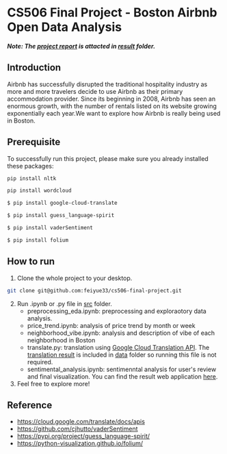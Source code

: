 # CS506 Final Project - Boston Airbnb Open Data Analysis

***Note: The [project report](https://github.com/feiyue33/cs506-final-project/blob/master/result/proj_report.pdf) is attacted in [result](https://github.com/feiyue33/cs506-final-project/tree/master/result) folder.***

## Introduction
Airbnb has successfully disrupted the traditional hospitality industry as more and more travelers decide to use Airbnb as their primary accommodation provider. Since its beginning in 2008, Airbnb has seen an enormous growth, with the number of rentals listed on its website growing exponentially each year.We want to explore how Airbnb is really being used in Boston.

## Prerequisite
To successfully run this project, please make sure you already installed these packages:
```sh
pip install nltk
```
```sh
pip install wordcloud
```
```sh
$ pip install google-cloud-translate
```
```sh
$ pip install guess_language-spirit
```
```sh
$ pip install vaderSentiment
```
```sh
$ pip install folium
```

## How to run
1. Clone the whole project to your desktop.
```sh
git clone git@github.com:feiyue33/cs506-final-project.git
```
2. Run .ipynb or .py file in [src](https://github.com/feiyue33/cs506-final-project/tree/master/src) folder.
	- preprocessing_eda.ipynb: preprocessing and exploraotory data analysis.
	- price_trend.ipynb: analysis of price trend by month or week
	- neighborhood_vibe.ipynb: analysis and description of vibe of each neighborhood in Boston
	- translate.py: translation using [Google Cloud Translation API](https://cloud.google.com/translate/docs/apis). The [translation result](https://github.com/feiyue33/cs506-final-project/blob/master/data/reviews_join_listings_translated.csv) is included in [data](https://github.com/feiyue33/cs506-final-project/tree/master/data) folder so running this file is not required.
	- sentimental_analysis.ipynb: sentimenntal analysis for user's review and final visualization. You can find the result web application [here](https://github.com/feiyue33/cs506-final-project/tree/master/result).
3. Feel free to explore more!

## Reference
- https://cloud.google.com/translate/docs/apis
- https://github.com/cjhutto/vaderSentiment
- https://pypi.org/project/guess_language-spirit/
- https://python-visualization.github.io/folium/
